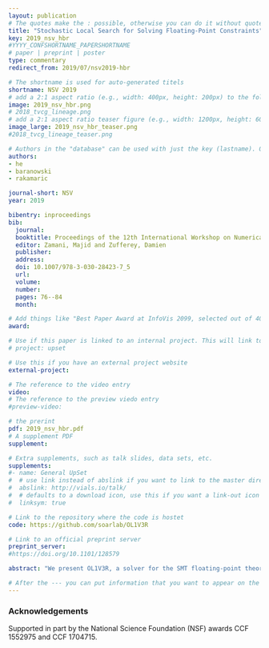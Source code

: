 ```yaml
---
layout: publication
# The quotes make the : possible, otherwise you can do it without quotes
title: "Stochastic Local Search for Solving Floating-Point Constraints"
key: 2019_nsv_hbr
#YYYY_CONFSHORTNAME_PAPERSHORTNAME
# paper | preprint | poster
type: commentary
redirect_from: 2019/07/nsv2019-hbr

# The shortname is used for auto-generated titels
shortname: NSV 2019
# add a 2:1 aspect ratio (e.g., width: 400px, height: 200px) to the folder /assets/images/papers/
image: 2019_nsv_hbr.png
# 2018_tvcg_lineage.png
# add a 2:1 aspect ratio teaser figure (e.g., width: 1200px, height: 600px) to the folder /assets/images/papers/
image_large: 2019_nsv_hbr_teaser.png
#2018_tvcg_lineage_teaser.png

# Authors in the "database" can be used with just the key (lastname). Others can be written properly.
authors:
- he
- baranowski
- rakamaric

journal-short: NSV
year: 2019

bibentry: inproceedings
bib:
  journal:
  booktitle: Proceedings of the 12th International Workshop on Numerical Software Verification (NSV)
  editor: Zamani, Majid and Zufferey, Damien
  publisher:
  address: 
  doi: 10.1007/978-3-030-28423-7_5 
  url: 
  volume: 
  number: 
  pages: 76--84 
  month: 

# Add things like "Best Paper Award at InfoVis 2099, selected out of 4000 submissions"
award:

# Use if this paper is linked to an internal project. This will link to the project site
# project: upset

# Use this if you have an external project website
external-project:

# The reference to the video entry
video:
# The reference to the preview viedo entry
#preview-video:

# the prerint
pdf: 2019_nsv_hbr.pdf
# A supplement PDF
supplement: 

# Extra supplements, such as talk slides, data sets, etc.
supplements:
#- name: General UpSet
#  # use link instead of abslink if you want to link to the master directory
#  abslink: http://vials.io/talk/
#  # defaults to a download icon, use this if you want a link-out icon
#  linksym: true

# Link to the repository where the code is hostet
code: https://github.com/soarlab/OL1V3R

# Link to an official preprint server
preprint_server: 
#https://doi.org/10.1101/128579

abstract: "We present OL1V3R, a solver for the SMT floating-point theory that is based on stochastic local search (SLS). We adapt for OL1V3R the key ingredients of related work on leveraging SLS to solve the SMT fixed-sized bit-vector theory, and confirm its effectiveness by comparing it with mature solvers. Finally, we discuss the limitations of OL1V3R and propose solutions to make it more powerful."

# After the --- you can put information that you want to appear on the website using markdown formatting or HTML. A good example are acknowledgements, extra references, an erratum, etc.
---
```

### Acknowledgements
Supported in part by the National Science Foundation (NSF) awards CCF 1552975 and CCF 1704715.


